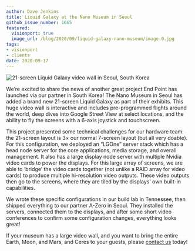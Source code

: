 ```yaml
---
author: Dave Jenkins
title: Liquid Galaxy at the Nano Museum in Seoul
github_issue_number: 1665
featured:
  visionport: true
  image_url: /blog/2020/09/liquid-galaxy-nano-museum/image-0.jpg
tags:
- visionport
- clients
date: 2020-09-17
---
```


![21-screen Liquid Galaxy video wall in Seoul, South Korea](/blog/2020/09/liquid-galaxy-nano-museum/image-0.jpg)

We’re excited to share the news of another great project End Point has launched via our partner in South Korea! The Nano Museum in Seoul has added a brand new 21-screen Liquid Galaxy as part of their exhibits. This huge video wall is interactive and includes pre-programmed flights around the world, deep dives into Google Street View at select locations, and the ability to fly the screens with a 6-axis joystick and touchscreen.

This project presented some technical challenges for our hardware team: the 21-screen layout is 3× our normal 7-screen layout (but all very doable). For this configuration, we deployed an “LGOne” server stack which has a head node server for the core applications, media storage, and overall management. It also has a large display node server with multiple Nvidia video cards to power the displays. For this large array of screens, we are able to ‘bridge’ the video cards together (not unlike a RAID array for video cards) to produce multiple hi-resolution video outputs. These video outputs then go to the screens, where they are tiled by the displays’ own built-in capabilities.

We wrote these specific configurations in our build lab in Tennessee, then shipped everything to our partner A-Zero in Seoul. They installed the servers, connected them to the displays, and after some short video conferences to confirm some configuration changes, everything looks great!

If your museum has a large video wall, and you want to bring the entire Earth, Moon, and Mars, and Ceres to your guests, please [contact us](/contact) today!
